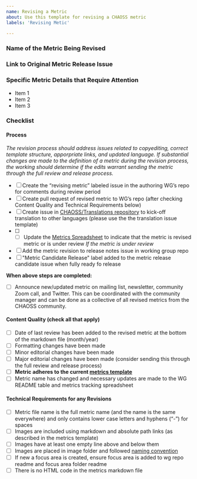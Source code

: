 ```yaml
---
name: Revising a Metric
about: Use this template for revising a CHAOSS metric
labels: 'Revising Metic'

---
```


### Name of the Metric Being Revised
<!-- Provide the name of metric and the link to the metric markdown file. -->


### Link to Original Metric Release Issue
<!-- Provide the GitHub issue link associated with the original metric release. -->


### Specific Metric Details that Require Attention
<!-- Using a list, explain specific parts of the metric that you recommend should be revised. -->

- Item 1
- Item 2
- Item 3


### Checklist 
<!-- This checklist is used for revised metrics to ensure we follow CHAOSS quality standards and processes. Below checklist items don’t have to be completed all at once: create the metric release candidate issue first and then start working on the checklist. -->

#### Process
*The revision process should address issues related to copyediting, correct template structure, apporpriate links, and updated language. If substantial changes are made to the definition of a metric during the revision process, the working should determine if the edits warrant sending the metric through the full review and release process.*

- [ ] Create the “revising metric” labeled issue in the authoring WG’s repo for comments during review period
- [ ] Create pull request of revised metric to WG’s repo (after checking Content Quality and Technical Requirements below)
- [ ] Create issue in [CHAOSS/Translations repository](https://github.com/chaoss/translations) to kick-off translation to other languages (please use the the translation issue template)
- [ ] - [ ] Update the [Metrics Spreadsheet](https://docs.google.com/spreadsheets/d/1tAGzUiZ9jdORKCnoDQJkOU8tQsZDCZVjcWqXYOSAFmE/edit) to indicate that the metric is revised metric or is under review
*If the metric is under review*
- [ ] Add the metric revision to release notes issue in working group repo 
- [ ] "Metric Candidate Release" label added to the metric release candidate issue when fully ready fo release

**When above steps are completed:**

- [ ] Announce new/updated metric on mailing list, newsletter, community Zoom call, and Twitter. This can be coordinated with the community manager and can be done as a collective of all revised metrics from the CHAOSS community. 

#### Content Quality (check all that apply)

- [ ] Date of last review has been added to the revised metric at the bottom of the markdown file (month/year)
- [ ] Formatting changes have been made 
- [ ] Minor editorial changes have been made 
- [ ] Major editorial changes have been made (consider sending this through the full review and release process)
- [ ] **Metric adheres to the current [metrics template](https://github.com/chaoss/community/blob/main/templates/metric-template.md)**
- [ ] Metric name has changed and necessary updates are made to the WG README table and metrics tracking spreadsheet

#### Technical Requirements for any Revisions

- [ ] Metric file name is the full metric name (and the name is the same everywhere) and only contains lower case letters and hyphens (“-”) for spaces
- [ ] Images are included using markdown and absolute path links (as described in the metrics template)
- [ ] Images have at least one empty line above and below them
- [ ] Images are placed in image folder and followed [naming convention](https://github.com/chaoss/community/blob/main/templates/metric-template.md)
- [ ] If new a focus area is created, ensure focus area is added to wg repo readme and focus area folder readme
- [ ] There is no HTML code in the metrics markdown file
